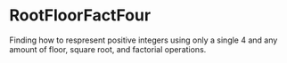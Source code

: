 # RootFloorFactFour

Finding how to respresent positive integers using only a single 4 and any amount of floor, square root, and factorial operations.
